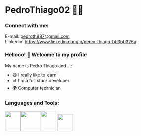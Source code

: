 
# PedroThiago02 :man_technologist:
<h3 align="left">Connect with me:</h3>
<p align="left">
</p>

 E-mail: pedroth987@gmail.com<br>
Linkedin: https://www.linkedin.com/in/pedro-thiago-bb3bb326a

### Hellooo! 👋 Welcome to my profile

My name is Pedro Thiago and ...:

 - 😄 I really like to learn
 - 📊 I'm a full stack developer
 - 🌍 Computer technician

<h3 align="left">Languages and Tools:
</h3>
<p align="left"><img src="https://upload.wikimedia.org/wikipedia/commons/thumb/d/d5/CSS3_logo_and_wordmark.svg/1452px-CSS3_logo_and_wordmark.svg.png" width="50" height="64"><img src="https://i.ibb.co/gFmx3Vb/HTML5-logo-and-wordmark-svg.png" width="65" height="64.5"><img src="https://icon-library.com/images/js-icon/js-icon-26.jpg" width="50" height="65"><img style="padding-left:4px;" src="https://i.ibb.co/VD9zKGT/Python-logo.png" width="50" height="55"></p>
